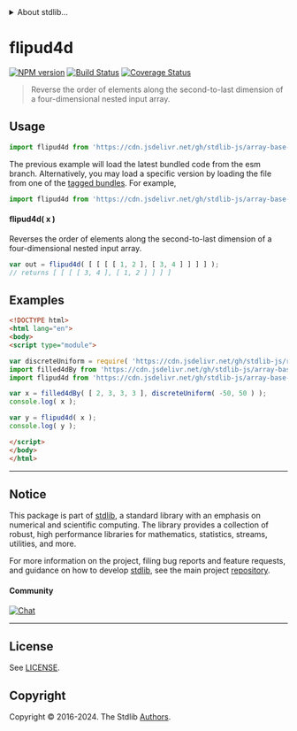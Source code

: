 <!--

@license Apache-2.0

Copyright (c) 2023 The Stdlib Authors.

Licensed under the Apache License, Version 2.0 (the "License");
you may not use this file except in compliance with the License.
You may obtain a copy of the License at

   http://www.apache.org/licenses/LICENSE-2.0

Unless required by applicable law or agreed to in writing, software
distributed under the License is distributed on an "AS IS" BASIS,
WITHOUT WARRANTIES OR CONDITIONS OF ANY KIND, either express or implied.
See the License for the specific language governing permissions and
limitations under the License.

-->


<details>
  <summary>
    About stdlib...
  </summary>
  <p>We believe in a future in which the web is a preferred environment for numerical computation. To help realize this future, we've built stdlib. stdlib is a standard library, with an emphasis on numerical and scientific computation, written in JavaScript (and C) for execution in browsers and in Node.js.</p>
  <p>The library is fully decomposable, being architected in such a way that you can swap out and mix and match APIs and functionality to cater to your exact preferences and use cases.</p>
  <p>When you use stdlib, you can be absolutely certain that you are using the most thorough, rigorous, well-written, studied, documented, tested, measured, and high-quality code out there.</p>
  <p>To join us in bringing numerical computing to the web, get started by checking us out on <a href="https://github.com/stdlib-js/stdlib">GitHub</a>, and please consider <a href="https://opencollective.com/stdlib">financially supporting stdlib</a>. We greatly appreciate your continued support!</p>
</details>

# flipud4d

[![NPM version][npm-image]][npm-url] [![Build Status][test-image]][test-url] [![Coverage Status][coverage-image]][coverage-url] <!-- [![dependencies][dependencies-image]][dependencies-url] -->

> Reverse the order of elements along the second-to-last dimension of a four-dimensional nested input array.

<!-- Section to include introductory text. Make sure to keep an empty line after the intro `section` element and another before the `/section` close. -->

<section class="intro">

</section>

<!-- /.intro -->

<!-- Package usage documentation. -->



<section class="usage">

## Usage

```javascript
import flipud4d from 'https://cdn.jsdelivr.net/gh/stdlib-js/array-base-flipud4d@esm/index.mjs';
```
The previous example will load the latest bundled code from the esm branch. Alternatively, you may load a specific version by loading the file from one of the [tagged bundles](https://github.com/stdlib-js/array-base-flipud4d/tags). For example,

```javascript
import flipud4d from 'https://cdn.jsdelivr.net/gh/stdlib-js/array-base-flipud4d@v0.2.2-esm/index.mjs';
```

#### flipud4d( x )

Reverses the order of elements along the second-to-last dimension of a four-dimensional nested input array.

```javascript
var out = flipud4d( [ [ [ [ 1, 2 ], [ 3, 4 ] ] ] ] );
// returns [ [ [ [ 3, 4 ], [ 1, 2 ] ] ] ]
```

</section>

<!-- /.usage -->

<!-- Package usage notes. Make sure to keep an empty line after the `section` element and another before the `/section` close. -->

<section class="notes">

</section>

<!-- /.notes -->

<!-- Package usage examples. -->

<section class="examples">

## Examples

<!-- eslint no-undef: "error" -->

```html
<!DOCTYPE html>
<html lang="en">
<body>
<script type="module">

var discreteUniform = require( 'https://cdn.jsdelivr.net/gh/stdlib-js/random-base-discrete-uniform' ).factory;
import filled4dBy from 'https://cdn.jsdelivr.net/gh/stdlib-js/array-base-filled4d-by@esm/index.mjs';
import flipud4d from 'https://cdn.jsdelivr.net/gh/stdlib-js/array-base-flipud4d@esm/index.mjs';

var x = filled4dBy( [ 2, 3, 3, 3 ], discreteUniform( -50, 50 ) );
console.log( x );

var y = flipud4d( x );
console.log( y );

</script>
</body>
</html>
```

</section>

<!-- /.examples -->

<!-- Section to include cited references. If references are included, add a horizontal rule *before* the section. Make sure to keep an empty line after the `section` element and another before the `/section` close. -->

<section class="references">

</section>

<!-- /.references -->

<!-- Section for related `stdlib` packages. Do not manually edit this section, as it is automatically populated. -->

<section class="related">

</section>

<!-- /.related -->

<!-- Section for all links. Make sure to keep an empty line after the `section` element and another before the `/section` close. -->


<section class="main-repo" >

* * *

## Notice

This package is part of [stdlib][stdlib], a standard library with an emphasis on numerical and scientific computing. The library provides a collection of robust, high performance libraries for mathematics, statistics, streams, utilities, and more.

For more information on the project, filing bug reports and feature requests, and guidance on how to develop [stdlib][stdlib], see the main project [repository][stdlib].

#### Community

[![Chat][chat-image]][chat-url]

---

## License

See [LICENSE][stdlib-license].


## Copyright

Copyright &copy; 2016-2024. The Stdlib [Authors][stdlib-authors].

</section>

<!-- /.stdlib -->

<!-- Section for all links. Make sure to keep an empty line after the `section` element and another before the `/section` close. -->

<section class="links">

[npm-image]: http://img.shields.io/npm/v/@stdlib/array-base-flipud4d.svg
[npm-url]: https://npmjs.org/package/@stdlib/array-base-flipud4d

[test-image]: https://github.com/stdlib-js/array-base-flipud4d/actions/workflows/test.yml/badge.svg?branch=v0.2.2
[test-url]: https://github.com/stdlib-js/array-base-flipud4d/actions/workflows/test.yml?query=branch:v0.2.2

[coverage-image]: https://img.shields.io/codecov/c/github/stdlib-js/array-base-flipud4d/main.svg
[coverage-url]: https://codecov.io/github/stdlib-js/array-base-flipud4d?branch=main

<!--

[dependencies-image]: https://img.shields.io/david/stdlib-js/array-base-flipud4d.svg
[dependencies-url]: https://david-dm.org/stdlib-js/array-base-flipud4d/main

-->

[chat-image]: https://img.shields.io/gitter/room/stdlib-js/stdlib.svg
[chat-url]: https://app.gitter.im/#/room/#stdlib-js_stdlib:gitter.im

[stdlib]: https://github.com/stdlib-js/stdlib

[stdlib-authors]: https://github.com/stdlib-js/stdlib/graphs/contributors

[umd]: https://github.com/umdjs/umd
[es-module]: https://developer.mozilla.org/en-US/docs/Web/JavaScript/Guide/Modules

[deno-url]: https://github.com/stdlib-js/array-base-flipud4d/tree/deno
[deno-readme]: https://github.com/stdlib-js/array-base-flipud4d/blob/deno/README.md
[umd-url]: https://github.com/stdlib-js/array-base-flipud4d/tree/umd
[umd-readme]: https://github.com/stdlib-js/array-base-flipud4d/blob/umd/README.md
[esm-url]: https://github.com/stdlib-js/array-base-flipud4d/tree/esm
[esm-readme]: https://github.com/stdlib-js/array-base-flipud4d/blob/esm/README.md
[branches-url]: https://github.com/stdlib-js/array-base-flipud4d/blob/main/branches.md

[stdlib-license]: https://raw.githubusercontent.com/stdlib-js/array-base-flipud4d/main/LICENSE

</section>

<!-- /.links -->
